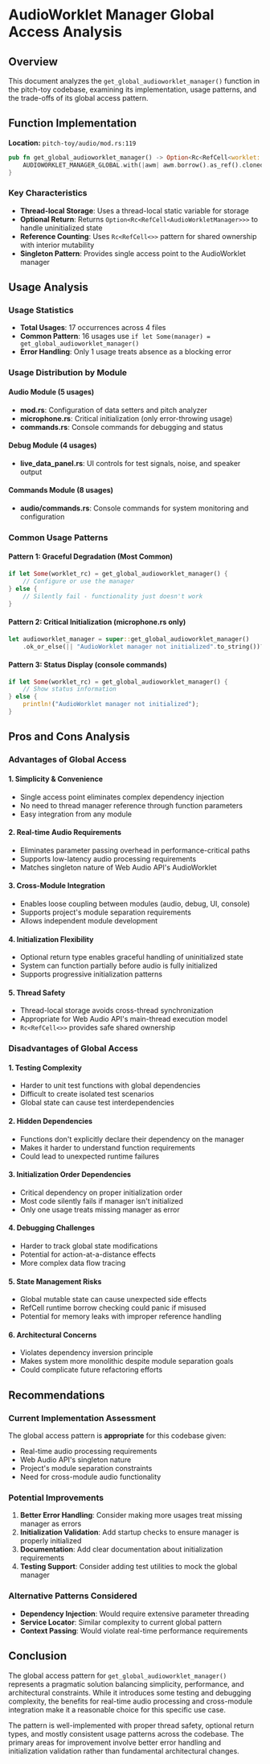 # AudioWorklet Manager Global Access Analysis

## Overview

This document analyzes the `get_global_audioworklet_manager()` function in the pitch-toy codebase, examining its implementation, usage patterns, and the trade-offs of its global access pattern.

## Function Implementation

**Location:** `pitch-toy/audio/mod.rs:119`

```rust
pub fn get_global_audioworklet_manager() -> Option<Rc<RefCell<worklet::AudioWorkletManager>>> {
    AUDIOWORKLET_MANAGER_GLOBAL.with(|awm| awm.borrow().as_ref().cloned())
}
```

### Key Characteristics

- **Thread-local Storage**: Uses a thread-local static variable for storage
- **Optional Return**: Returns `Option<Rc<RefCell<AudioWorkletManager>>>` to handle uninitialized state
- **Reference Counting**: Uses `Rc<RefCell<>>` pattern for shared ownership with interior mutability
- **Singleton Pattern**: Provides single access point to the AudioWorklet manager

## Usage Analysis

### Usage Statistics
- **Total Usages**: 17 occurrences across 4 files
- **Common Pattern**: 16 usages use `if let Some(manager) = get_global_audioworklet_manager()`
- **Error Handling**: Only 1 usage treats absence as a blocking error

### Usage Distribution by Module

#### Audio Module (5 usages)
- **mod.rs**: Configuration of data setters and pitch analyzer
- **microphone.rs**: Critical initialization (only error-throwing usage)
- **commands.rs**: Console commands for debugging and status

#### Debug Module (4 usages)
- **live_data_panel.rs**: UI controls for test signals, noise, and speaker output

#### Commands Module (8 usages)
- **audio/commands.rs**: Console commands for system monitoring and configuration

### Common Usage Patterns

#### Pattern 1: Graceful Degradation (Most Common)
```rust
if let Some(worklet_rc) = get_global_audioworklet_manager() {
    // Configure or use the manager
} else {
    // Silently fail - functionality just doesn't work
}
```

#### Pattern 2: Critical Initialization (microphone.rs only)
```rust
let audioworklet_manager = super::get_global_audioworklet_manager()
    .ok_or_else(|| "AudioWorklet manager not initialized".to_string())?;
```

#### Pattern 3: Status Display (console commands)
```rust
if let Some(worklet_rc) = get_global_audioworklet_manager() {
    // Show status information
} else {
    println!("AudioWorklet manager not initialized");
}
```

## Pros and Cons Analysis

### Advantages of Global Access

#### 1. **Simplicity & Convenience**
- Single access point eliminates complex dependency injection
- No need to thread manager reference through function parameters
- Easy integration from any module

#### 2. **Real-time Audio Requirements**
- Eliminates parameter passing overhead in performance-critical paths
- Supports low-latency audio processing requirements
- Matches singleton nature of Web Audio API's AudioWorklet

#### 3. **Cross-Module Integration**
- Enables loose coupling between modules (audio, debug, UI, console)
- Supports project's module separation requirements
- Allows independent module development

#### 4. **Initialization Flexibility**
- Optional return type enables graceful handling of uninitialized state
- System can function partially before audio is fully initialized
- Supports progressive initialization patterns

#### 5. **Thread Safety**
- Thread-local storage avoids cross-thread synchronization
- Appropriate for Web Audio API's main-thread execution model
- `Rc<RefCell<>>` provides safe shared ownership

### Disadvantages of Global Access

#### 1. **Testing Complexity**
- Harder to unit test functions with global dependencies
- Difficult to create isolated test scenarios
- Global state can cause test interdependencies

#### 2. **Hidden Dependencies**
- Functions don't explicitly declare their dependency on the manager
- Makes it harder to understand function requirements
- Could lead to unexpected runtime failures

#### 3. **Initialization Order Dependencies**
- Critical dependency on proper initialization order
- Most code silently fails if manager isn't initialized
- Only one usage treats missing manager as error

#### 4. **Debugging Challenges**
- Harder to track global state modifications
- Potential for action-at-a-distance effects
- More complex data flow tracing

#### 5. **State Management Risks**
- Global mutable state can cause unexpected side effects
- RefCell runtime borrow checking could panic if misused
- Potential for memory leaks with improper reference handling

#### 6. **Architectural Concerns**
- Violates dependency inversion principle
- Makes system more monolithic despite module separation goals
- Could complicate future refactoring efforts

## Recommendations

### Current Implementation Assessment
The global access pattern is **appropriate** for this codebase given:
- Real-time audio processing requirements
- Web Audio API's singleton nature
- Project's module separation constraints
- Need for cross-module audio functionality

### Potential Improvements
1. **Better Error Handling**: Consider making more usages treat missing manager as errors
2. **Initialization Validation**: Add startup checks to ensure manager is properly initialized
3. **Documentation**: Add clear documentation about initialization requirements
4. **Testing Support**: Consider adding test utilities to mock the global manager

### Alternative Patterns Considered
- **Dependency Injection**: Would require extensive parameter threading
- **Service Locator**: Similar complexity to current global pattern
- **Context Passing**: Would violate real-time performance requirements

## Conclusion

The global access pattern for `get_global_audioworklet_manager()` represents a pragmatic solution balancing simplicity, performance, and architectural constraints. While it introduces some testing and debugging complexity, the benefits for real-time audio processing and cross-module integration make it a reasonable choice for this specific use case.

The pattern is well-implemented with proper thread safety, optional return types, and mostly consistent usage patterns across the codebase. The primary areas for improvement involve better error handling and initialization validation rather than fundamental architectural changes.